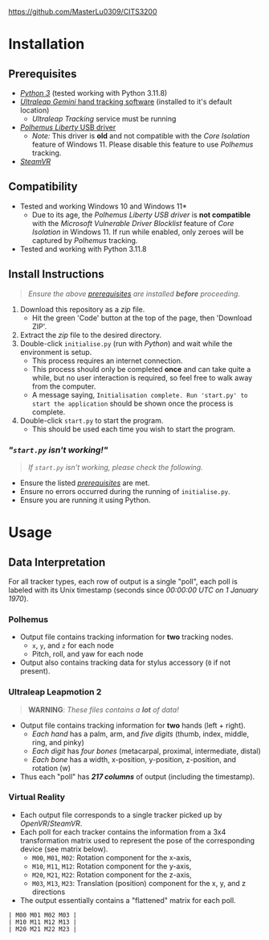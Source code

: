 https://github.com/MasterLu0309/CITS3200
# Installation
## Prerequisites
- [*Python 3*](https://python.org/) (tested working with Python 3.11.8)
- [*Ultraleap Gemini* hand tracking software](https://developer.leapmotion.com/tracking-software-download) (installed to it's default location)
    - *Ultraleap Tracking* service must be running
- [*Polhemus Liberty* USB driver](https://ftp.polhemus1.com/pub/Trackers/Liberty/)
    - *Note:* This driver is **old** and not compatible with the *Core Isolation* feature of Windows 11. Please disable this feature to use *Polhemus* tracking.
- [*SteamVR*](https://store.steampowered.com/app/250820/SteamVR/)

## Compatibility
- Tested and working Windows 10 and Windows 11*
    - Due to its age, the *Polhemus Liberty USB driver* is **not compatible** with the *Microsoft Vulnerable Driver Blocklist* feature of *Core Isolation* in Windows 11. If run while enabled, only zeroes will be captured by *Polhemus* tracking.
- Tested and working with Python 3.11.8

## Install Instructions
> *Ensure the above [prerequisites](#prerequisites) are installed **before** proceeding.*
1. Download this repository as a *zip* file.
    - Hit the green 'Code' button at the top of the page, then 'Download ZIP'.
2. Extract the *zip* file to the desired directory.
3. Double-click `initialise.py` (run with *Python*) and wait while the environment is setup.
    - This process requires an internet connection.
    - This process should only be completed **once** and can take quite a while, but no user interaction is required, so feel free to walk away from the computer.
    - A message saying, `Initialisation complete. Run 'start.py' to start the application` should be shown once the process is complete.
5. Double-click `start.py` to start the program.
    - This should be used each time you wish to start the program.

### *"`start.py` isn't working!"*
> *If `start.py` isn't working, please check the following.*
- Ensure the listed [*prerequisites*](#prerequisites) are met.
- Ensure no errors occurred during the running of `initialise.py`.
- Ensure you are running it using Python.

# Usage
## Data Interpretation
For all tracker types, each row of output is a single "poll", each poll is labeled with its Unix timestamp (seconds since *00:00:00 UTC on 1 January 1970*).
### Polhemus
- Output file contains tracking information for **two** tracking nodes.
    - `x`, `y`, and `z` for each node
    - Pitch, roll, and yaw for each node
- Output also contains tracking data for stylus accessory (`0` if not present).

### Ultraleap Leapmotion 2
> **WARNING**: *These files contains a **lot** of data!*
- Output file contains tracking information for **two** hands (left + right).
    - *Each hand* has a palm, arm, and *five digits* (thumb, index, middle, ring, and pinky)
    - *Each digit* has *four bones* (metacarpal, proximal, intermediate, distal)
    - *Each bone* has a width, x-position, y-position, z-position, and rotation (w)
- Thus each "poll" has ***217 columns*** of output (including the timestamp).

### Virtual Reality
- Each output file corresponds to a single tracker picked up by *OpenVR*/*SteamVR*.
- Each poll for each tracker contains the information from a 3x4 transformation matrix used to represent the pose of the corresponding device (see matrix below).
    - `M00`, `M01`, `M02`: Rotation component for the x-axis,
    - `M10`, `M11`, `M12`: Rotation component for the y-axis,
    - `M20`, `M21`, `M22`: Rotation component for the z-axis,
    - `M03`, `M13`, `M23`: Translation (position) component for the x, y, and z directions
- The output essentially contains a "flattened" matrix for each poll.
```
| M00 M01 M02 M03 |
| M10 M11 M12 M13 |
| M20 M21 M22 M23 |
```
